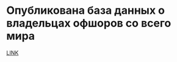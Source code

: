 # Опубликована база данных о владельцах офшоров со всего мира



[LINK](https://varlamov.ru/1708881.html)